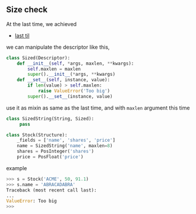 ## Size check

At the last time,  we achieved

- [last til](https://github.com/kiwamizamurai/til/blob/main/python/mixin.md)

we can manipulate the descriptor like this,

```python
class Sized(Descriptor):
    def __init__(self, *args, maxlen, **kwargs):
        self.maxlen = maxlen
        super().__init__(*args, **kwargs)
    def __set__(self, instance, value):
        if len(value) > self.maxlen:
            raise ValueError('Too big')
        super().__set__(instance, value)
```

use it as mixin as same as the last time, and with `maxlen` argument this time


```python
class SizedString(String, Sized):
     pass

class Stock(Structure):
    _fields = ['name', 'shares', 'price']
    name = SizedString('name', maxlen=8)
    shares = PosInteger('shares')
    price = PosFloat('price')
```

example

```python
>>> s = Stock('ACME', 50, 91.1)
>>> s.name = 'ABRACADABRA'
Traceback (most recent call last):
...
ValueError: Too big
>>>
```